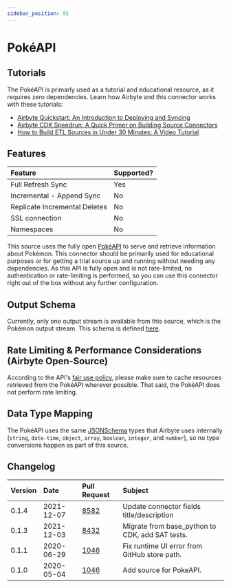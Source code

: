```yaml
---
sidebar_position: 92
---
```


# PokéAPI

## Tutorials

The PokéAPI is primarly used as a tutorial and educational resource, as it requires zero dependencies. Learn how Airbyte and this connector works with these tutorials:

* [Airbyte Quickstart: An Introduction to Deploying and Syncing](../../quickstart/deploy-airbyte.md)
* [Airbyte CDK Speedrun: A Quick Primer on Building Source Connectors](../../connector-development/tutorials/cdk-speedrun.md)
* [How to Build ETL Sources in Under 30 Minutes: A Video Tutorial](https://www.youtube.com/watch?v=kJ3hLoNfz_E&t=13s&ab_channel=Airbyte)

## Features

| Feature | Supported? |
| :--- | :--- |
| Full Refresh Sync | Yes |
| Incremental - Append Sync | No |
| Replicate Incremental Deletes | No |
| SSL connection | No |
| Namespaces | No |

This source uses the fully open [PokéAPI](https://pokeapi.co/docs/v2#info) to serve and retrieve information about Pokémon. This connector should be primarily used for educational purposes or for getting a trial source up and running without needing any dependencies. As this API is fully open and is not rate-limited, no authentication or rate-limiting is performed, so you can use this connector right out of the box without any further configuration.

## Output Schema

Currently, only one output stream is available from this source, which is the Pokémon output stream. This schema is defined [here](https://github.com/airbytehq/airbyte/tree/master/airbyte-integrations/connectors/source-pokeapi/source_pokeapi/schemas/pokemon.json).

## Rate Limiting & Performance Considerations \(Airbyte Open-Source\)

According to the API's [fair use policy](https://pokeapi.co/docs/v2#fairuse), please make sure to cache resources retrieved from the PokéAPI wherever possible. That said, the PokéAPI does not perform rate limiting.

## Data Type Mapping

The PokéAPI uses the same [JSONSchema](https://json-schema.org/understanding-json-schema/reference/index.html) types that Airbyte uses internally \(`string`, `date-time`, `object`, `array`, `boolean`, `integer`, and `number`\), so no type conversions happen as part of this source.

## Changelog

| Version | Date | Pull Request | Subject |
| :--- | :--- | :--- | :--- |
| 0.1.4 | 2021-12-07 | [8582](https://github.com/airbytehq/airbyte/pull/8582) | Update connector fields title/description |
| 0.1.3 | 2021-12-03 | [8432](https://github.com/airbytehq/airbyte/pull/8432) | Migrate from base_python to CDK, add SAT tests. |
| 0.1.1 | 2020-06-29 | [1046](https://github.com/airbytehq/airbyte/pull/4410) | Fix runtime UI error from GitHub store path. |
| 0.1.0 | 2020-05-04 | [1046](https://github.com/airbytehq/airbyte/pull/3149) | Add source for PokeAPI. |


